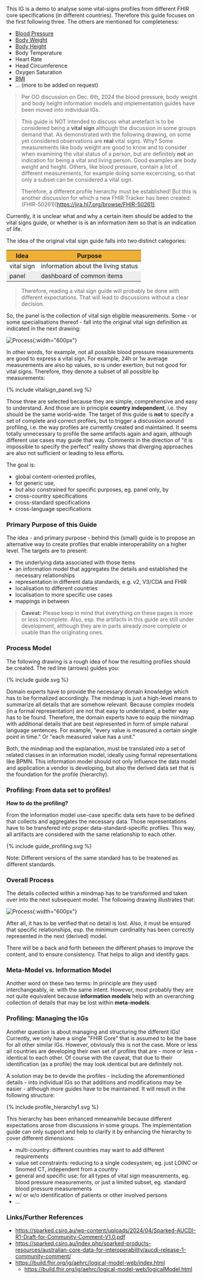 <style>
table th {background: #f0b033}
table tr:nth-child(even) {background: #EEE}
table tr:nth-child(odd) {background: #FFF}
</style>

This IG is a demo to analyse some vital-signs profiles from different FHIR core specifications (in different countries).
Therefore this guide focuses on the first following three.
The others are mentioned for completeness:

* [Blood Pressure](https://build.fhir.org/ig/frankoemig/bloodpressure/index.html)
* [Body Weight](https://build.fhir.org/ig/frankoemig/bodyweight/index.html)
* [Body Height](https://build.fhir.org/ig/frankoemig/bodyheight/index.html)
* Body Temperature
* Heart Rate
* Head Circumference
* Oxygen Saturation
* [BMI](bmi.html)
* ... (more to be added on request)


> Per OO discussion on Dec. 6th, 2024 the blood pressure, body weight and body height information models
> and implementation guides have been moved into individual IGs.

> This guide is NOT intended to discuss what aretefact is to be considered being a **vital sign**
> although the discussion in some groups demand that.
> As demonstrated with the following drawing, on some yet considered observations are **real** vital signs.
> Why? Some measurements like body weight are good to know and to consider when examining the vital status
> of a person, but are definitely **not** an indication for being a vital and living person. 
> Good examples are body weight and height.
> Others, like blood pressure, contain a lot of different measurements, for example doing some excercising,
> so that only a subset can be considered a vital sign.
>
> Therefore, a different profile hierarchy must be established! But this is another discussion 
> for which a new FHIR Tracker has been created: (FHIR-50261)[https://jira.hl7.org/browse/FHIR-50261].

Currently, it is unclear what and why a certain item should be added to the vital signs guide,
or whether is is an information item so that is an indication of life.

The idea of the original vital sign guide falls into two distinct categories:

| Idea | Purpose |
| --- | --- |
| vital sign | information about the living status |
| panel | dashboard of common items |

> Therefore, reading a vital sign guide will probably be done with different expectations.
> That will lead to discussions without a clear decision.

So, the panel is the collection of vital sign eligible measurements.
Some - or some specialisations thereof - fall into the original vital sign definition as indicated in the next drawing:

![Process](vitalsigns.png){:width="600px"}
<br clear="all"/>  

In other words, for example, not all possible blood pressure measurements are good to express a vital sign.
For example, 24h or 1w average measurements are also bp values, so is under exertion, but not good for vital signs.
Therefore, they denote a subset of all possible bp measurements:

<div width="400px">
{% include vitalsign_panel.svg %}
</div>
 

Those three are selected because they are simple, comprehensive and easy to understand.
And those are in principle **country independent**, i.e. they should be the same world-wide.
The target of this guide is **not** to specify a set of complete and correct profiles,
but to trigger a discussion aorund profiling, i.e. the way profiles are currently created and maintained.
It seems totally unnecessary to profile the same artifacts again and again,
although different use cases may guide that way.
Comments in the direction of "it is impossible to specify the perfect" reality shows that diverging approaches
are also not sufficient or leading to less efforts.

The goal is:

* global content-oriented profiles,
* for generic use,
* but also constrained for specific purposes, eg. panel only, by
* cross-country specifications
* cross-standard specifications
* cross-language specifications

### Primary Purpose of this Guide

The idea - and primary purpose - behind this (small) guide is to propose an alternative way 
to create profiles that enable interoperability on a higher level. 
The targets are to present:

* the underlying data associated with those items
* an information model that aggregates the details and established the necessary relationships
* representation in different data standards, e.g. v2, V3/CDA and FHIR
* localisation to different countries
* localisation to more specific use cases
* mappings in between

> **Caveat:** Please keep in mind that everything on these pages is more or less incomplete. 
> Also, esp. the artifacts in this guide are still under development,
> although they are in parts already more complete or usable than the originating ones.

### Process Model

The following drawing is a rough idea of how the resulting profiles should be created.
The red line (arrows) guides you:

<div width="400px">
{% include guide.svg %}
</div>

Domain experts have to provide the necessary domain knowledge which has to be formalized accordingly.
The mindmap is just a high-level means to summarize all details that are somehow relevant.
Because complex models (in a formal representation) are not that easy to understand, a better way has to be found.
Therefore, the domain experts have to equip the mindmap with additional details that are best represented
in form of simple natural language sentences.
For example, "every value is measured a certain single point in time."
Or "each measured value has a unit."

Both, the mindmap and the explanation, must be translated into a set of related classes in an information model,
ideally using formal representations like BPMN.
This information model should not only influence the data model and application a vendor is developing, 
but also the derived data set that is the foundation for the profile (hierarchy).

### Profiling: From data set to profiles!

**How to do the profiling?** 

From the information model use-case specific data sets have to be defined that collects and aggregates the necessary data.
Those representations have to be transfered into proper data-standard-specific profiles.
This way, all artifacts are considered with the same relationship to each other.

<div width="400px">
{% include guide_profiling.svg %}
</div>

Note: Different versions of the same standard has to be treatened as different standards.

### Overall Process

The details collected within a mindmap has to be transformed and taken over into the next subsequent model.
The following drawing illustrates that:

![Process](process.png){:width="600px"}
<br clear="all"/>  

After all, it has to be verified that no detail is lost. Also, it must be ensured that specific relationships,
esp. the minimum cardinality has been correctly represented in the next (derived) model.

There will be a back and forth between the different phases to improve the content, and to ensure consistency.
That helps to align and identify gaps.

### Meta-Model vs. Information Model

Another word on these two terms: In principle are they used interchangeably, ie. with the same intent.
However, most probably they are not quite equivalent because **information models** help with an overarching
collection of details that may be lost within **meta-models**.

### Profiling: Managing the IGs

Another question is about managing and structuring the different IGs!
Currently, we only have a single "FHIR Core" that is assumed to be
the base for all other similar IGs.
However, obviously this is not the case. 
More or less all countries are developing their own set of profiles that are - more or less - identical to each other.
Of course with the caveat, that due to their identification
(as a profile) the may look identical but are definitely not.

A solution may be to devide the profiles - including the aforementioned details - 
into individual IGs so that additions and modifications
may be easier - although more guides have to be maintained.
It will result in the following structure:

<div width="400px">
{% include profile_hierarchy1.svg %}
</div>

This hierarchy has been enhanced mmeanwhile because different expectations arose from discussions in some groups.
The implementation guide can only support and help to clarify it by enhancing the hierarchy to cover different dimensions:

* multi-country: different countries may want to add different requirements
* value set constraints: reducing to a single codesystem, eg. just LOINC or Snomed CT, independent from a country
* general and specific use: for all types of vital sign measurements, eg. blood pressure measurements, or just a limited subset, eg. standard blood pressure measurements
* w/ or w/o identification of patients or other involved persons
* ...

### Links/Further References

* https://sparked.csiro.au/wp-content/uploads/2024/04/Sparked-AUCDI-R1-Draft-for-Community-Comment-V1.0.pdf
* https://sparked.csiro.au/index.php/sparked-products-resources/australian-core-data-for-interoperability/aucdi-release-1-community-comment/
* https://build.fhir.org/ig/aehrc/logical-model-web/index.html
  * https://build.fhir.org/ig/aehrc/logical-model-web/logicalModel.html
  